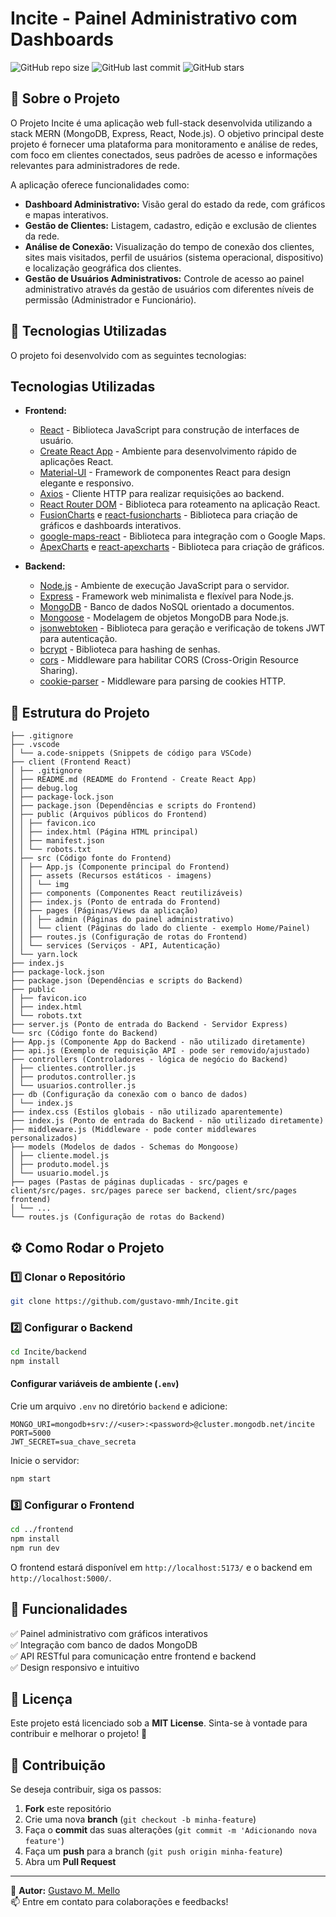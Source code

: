 # Incite - Painel Administrativo com Dashboards

![GitHub repo size](https://img.shields.io/github/repo-size/gustavo-mmh/Incite)
![GitHub last commit](https://img.shields.io/github/last-commit/gustavo-mmh/Incite)
![GitHub stars](https://img.shields.io/github/stars/gustavo-mmh/Incite?style=social)

## 📌 Sobre o Projeto

O Projeto Incite é uma aplicação web full-stack desenvolvida utilizando a stack MERN (MongoDB, Express, React, Node.js). O objetivo principal deste projeto é fornecer uma plataforma para monitoramento e análise de redes, com foco em clientes conectados, seus padrões de acesso e informações relevantes para administradores de rede.

A aplicação oferece funcionalidades como:

*   **Dashboard Administrativo:**  Visão geral do estado da rede, com gráficos e mapas interativos.
*   **Gestão de Clientes:**  Listagem, cadastro, edição e exclusão de clientes da rede.
*   **Análise de Conexão:**  Visualização do tempo de conexão dos clientes, sites mais visitados, perfil de usuários (sistema operacional, dispositivo) e localização geográfica dos clientes.
*   **Gestão de Usuários Administrativos:**  Controle de acesso ao painel administrativo através da gestão de usuários com diferentes níveis de permissão (Administrador e Funcionário).

## 🚀 Tecnologias Utilizadas

O projeto foi desenvolvido com as seguintes tecnologias:

## Tecnologias Utilizadas

*   **Frontend:**
    *   [React](https://reactjs.org/) - Biblioteca JavaScript para construção de interfaces de usuário.
    *   [Create React App](https://create-react-app.dev/) - Ambiente para desenvolvimento rápido de aplicações React.
    *   [Material-UI](https://material-ui.com/) - Framework de componentes React para design elegante e responsivo.
    *   [Axios](https://axios-http.com/) - Cliente HTTP para realizar requisições ao backend.
    *   [React Router DOM](https://reactrouter.com/web/guides/quick-start) - Biblioteca para roteamento na aplicação React.
    *   [FusionCharts](https://www.fusioncharts.com/) e [react-fusioncharts](https://www.npmjs.com/package/react-fusioncharts) - Biblioteca para criação de gráficos e dashboards interativos.
    *   [google-maps-react](https://github.com/google-map-react/google-maps-react) - Biblioteca para integração com o Google Maps.
    *   [ApexCharts](https://apexcharts.com/) e [react-apexcharts](https://www.npmjs.com/package/react-apexcharts) - Biblioteca para criação de gráficos.

*   **Backend:**
    *   [Node.js](https://nodejs.org/en/) - Ambiente de execução JavaScript para o servidor.
    *   [Express](https://expressjs.com/) - Framework web minimalista e flexível para Node.js.
    *   [MongoDB](https://www.mongodb.com/) - Banco de dados NoSQL orientado a documentos.
    *   [Mongoose](https://mongoosejs.com/) - Modelagem de objetos MongoDB para Node.js.
    *   [jsonwebtoken](https://www.npmjs.com/package/jsonwebtoken) - Biblioteca para geração e verificação de tokens JWT para autenticação.
    *   [bcrypt](https://www.npmjs.com/package/bcrypt) - Biblioteca para hashing de senhas.
    *   [cors](https://www.npmjs.com/package/cors) - Middleware para habilitar CORS (Cross-Origin Resource Sharing).
    *   [cookie-parser](https://www.npmjs.com/package/cookie-parser) - Middleware para parsing de cookies HTTP.

## 📂 Estrutura do Projeto

```
├── .gitignore
├── .vscode
│ └── a.code-snippets (Snippets de código para VSCode)
├── client (Frontend React)
│ ├── .gitignore
│ ├── README.md (README do Frontend - Create React App)
│ ├── debug.log
│ ├── package-lock.json
│ ├── package.json (Dependências e scripts do Frontend)
│ ├── public (Arquivos públicos do Frontend)
│ │ ├── favicon.ico
│ │ ├── index.html (Página HTML principal)
│ │ ├── manifest.json
│ │ └── robots.txt
│ ├── src (Código fonte do Frontend)
│ │ ├── App.js (Componente principal do Frontend)
│ │ ├── assets (Recursos estáticos - imagens)
│ │ │ └── img
│ │ ├── components (Componentes React reutilizáveis)
│ │ ├── index.js (Ponto de entrada do Frontend)
│ │ ├── pages (Páginas/Views da aplicação)
│ │ │ ├── admin (Páginas do painel administrativo)
│ │ │ └── client (Páginas do lado do cliente - exemplo Home/Painel)
│ │ ├── routes.js (Configuração de rotas do Frontend)
│ │ └── services (Serviços - API, Autenticação)
│ └── yarn.lock
├── index.js
├── package-lock.json
├── package.json (Dependências e scripts do Backend)
├── public
│ ├── favicon.ico
│ ├── index.html
│ └── robots.txt
├── server.js (Ponto de entrada do Backend - Servidor Express)
└── src (Código fonte do Backend)
├── App.js (Componente App do Backend - não utilizado diretamente)
├── api.js (Exemplo de requisição API - pode ser removido/ajustado)
├── controllers (Controladores - lógica de negócio do Backend)
│ ├── clientes.controller.js
│ ├── produtos.controller.js
│ └── usuarios.controller.js
├── db (Configuração da conexão com o banco de dados)
│ └── index.js
├── index.css (Estilos globais - não utilizado aparentemente)
├── index.js (Ponto de entrada do Backend - não utilizado diretamente)
├── middleware.js (Middleware - pode conter middlewares personalizados)
├── models (Modelos de dados - Schemas do Mongoose)
│ ├── cliente.model.js
│ ├── produto.model.js
│ └── usuario.model.js
├── pages (Pastas de páginas duplicadas - src/pages e client/src/pages. src/pages parece ser backend, client/src/pages frontend)
│ └── ...
└── routes.js (Configuração de rotas do Backend)
```

## ⚙️ Como Rodar o Projeto

### 1️⃣ Clonar o Repositório

```sh
git clone https://github.com/gustavo-mmh/Incite.git
```

### 2️⃣ Configurar o Backend

```sh
cd Incite/backend
npm install
```

#### Configurar variáveis de ambiente (`.env`)

Crie um arquivo `.env` no diretório `backend` e adicione:

```
MONGO_URI=mongodb+srv://<user>:<password>@cluster.mongodb.net/incite
PORT=5000
JWT_SECRET=sua_chave_secreta
```

Inicie o servidor:

```sh
npm start
```

### 3️⃣ Configurar o Frontend

```sh
cd ../frontend
npm install
npm run dev
```

O frontend estará disponível em `http://localhost:5173/` e o backend em `http://localhost:5000/`.

## 📌 Funcionalidades

✅ Painel administrativo com gráficos interativos  
✅ Integração com banco de dados MongoDB  
✅ API RESTful para comunicação entre frontend e backend  
✅ Design responsivo e intuitivo  

## 📜 Licença

Este projeto está licenciado sob a **MIT License**. Sinta-se à vontade para contribuir e melhorar o projeto! 🚀  

## 🤝 Contribuição

Se deseja contribuir, siga os passos:

1. **Fork** este repositório
2. Crie uma nova **branch** (`git checkout -b minha-feature`)
3. Faça o **commit** das suas alterações (`git commit -m 'Adicionando nova feature'`)
4. Faça um **push** para a branch (`git push origin minha-feature`)
5. Abra um **Pull Request**  

---

🔗 **Autor:** [Gustavo M. Mello](https://github.com/gustavo-mmh)  
📫 Entre em contato para colaborações e feedbacks!
